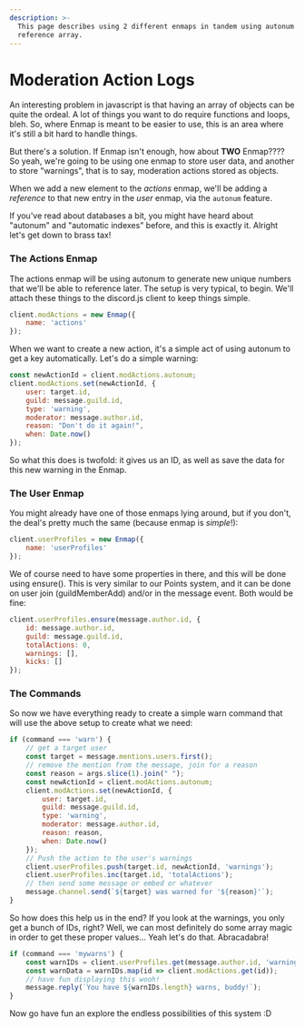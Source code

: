 ```yaml
---
description: >-
  This page describes using 2 different enmaps in tandem using autonum and a
  reference array.
---
```


# Moderation Action Logs

An interesting problem in javascript is that having an array of objects can be quite the ordeal. A lot of things you want to do require functions and loops, bleh. So, where Enmap is meant to be easier to use, this is an area where it's still a bit hard to handle things. 

But there's a solution. If Enmap isn't enough, how about **TWO**  Enmap???? So yeah, we're going to be using one enmap to store user data, and another to store "warnings", that is to say, moderation actions stored as objects. 

When we add a new element to the _actions_ enmap, we'll be adding a _reference_ to that new entry in the _user_ enmap, via the `autonum` feature.

If you've read about databases a bit, you might have heard about "autonum" and "automatic indexes" before, and this is exactly it. Alright let's get down to brass tax!

### The Actions Enmap

The actions enmap will be using autonum to generate new unique numbers that we'll be able to reference later. The setup is very typical, to begin. We'll attach these things to the discord.js client to keep things simple.

```javascript
client.modActions = new Enmap({
    name: 'actions'
});
```

When we want to create a new action, it's a simple act of using autonum to get a key automatically. Let's do a simple warning: 

```javascript
const newActionId = client.modActions.autonum;
client.modActions.set(newActionId, {
    user: target.id,
    guild: message.guild.id,
    type: 'warning',
    moderator: message.author.id,
    reason: "Don't do it again!",
    when: Date.now()
});
```

So what this does is twofold: it gives us an ID, as well as save the data for this new warning in the Enmap. 

### The User Enmap

You might already have one of those enmaps lying around, but if you don't, the deal's pretty much the same \(because enmap is _simple_!\): 

```javascript
client.userProfiles = new Enmap({
    name: 'userProfiles'
});
```

We of course need to have some properties in there, and this will be done using ensure\(\). This is very similar to our Points system, and it can be done on user join \(guildMemberAdd\) and/or in the message event. Both would be fine: 

```javascript
client.userProfiles.ensure(message.author.id, {
    id: message.author.id,
    guild: message.guild.id,
    totalActions: 0,
    warnings: [],
    kicks: []
});
```

### The Commands

So now we have everything ready to create a simple warn command that will use the above setup to create what we need: 

```javascript
if (command === 'warn') {
    // get a target user
    const target = message.mentions.users.first();
    // remove the mention from the message, join for a reason
    const reason = args.slice(1).join(" ");
    const newActionId = client.modActions.autonum;
    client.modActions.set(newActionId, {
        user: target.id,
        guild: message.guild.id,
        type: 'warning',
        moderator: message.author.id,
        reason: reason,
        when: Date.now()
    });
    // Push the action to the user's warnings
    client.userProfiles.push(target.id, newActionId, 'warnings');
    client.userProfiles.inc(target.id, 'totalActions');
    // then send some message or embed or whatever
    message.channel.send(`${target} was warned for '${reason}'`);
}
```

So how does this help us in the end? If you look at the warnings, you only get a bunch of IDs, right? Well, we can most definitely do some array magic in order to get these proper values... Yeah let's do that. Abracadabra!

```javascript
if (command === 'mywarns') {
    const warnIDs = client.userProfiles.get(message.author.id, 'warnings');
    const warnData = warnIDs.map(id => client.modActions.get(id));
    // have fun displaying this wooh!
    message.reply(`You have ${warnIDs.length} warns, buddy!`);
}
```

Now go have fun an explore the endless possibilities of this system :D

